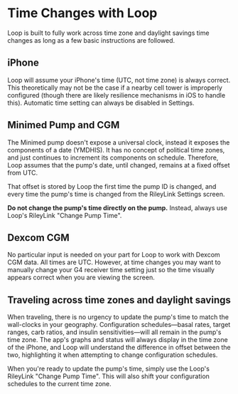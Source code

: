 # Time Changes with Loop

Loop is built to fully work across time zone and daylight savings time changes as long as a few basic instructions are followed.

## iPhone
Loop will assume your iPhone's time (UTC, not time zone) is always correct. This theoretically may not be the case if a nearby cell tower is improperly configured (though there are likely resilience mechanisms in iOS to handle this). Automatic time setting can always be disabled in Settings.

## Minimed Pump and CGM
The Minimed pump doesn't expose a universal clock, instead it exposes the components of a date (YMDHIS). It has no concept of political time zones, and just continues to increment its components on schedule. Therefore, Loop assumes that the pump's date, until changed, remains at a fixed offset from UTC.

That offset is stored by Loop the first time the pump ID is changed, and every time the pump's time is changed from the RileyLink Settings screen.

**Do not change the pump's time directly on the pump.** Instead, always use Loop's RileyLink "Change Pump Time".

## Dexcom CGM
No particular input is needed on your part for Loop to work with Dexcom CGM data. All times are UTC.  However, at time changes you may want to manually change your G4 receiver time setting just so the time visually appears correct when you are viewing the screen.

## Traveling across time zones and daylight savings
When traveling, there is no urgency to update the pump's time to match the wall-clocks in your geography. Configuration schedules—basal rates, target ranges, carb ratios, and insulin sensitivities—will all remain in the pump's time zone. The app's graphs and status will always display in the time zone of the iPhone, and Loop will understand the difference in offset between the two, highlighting it when attempting to change configuration schedules.

When you're ready to update the pump's time, simply use the Loop's RileyLink "Change Pump Time". This will also shift your configuration schedules to the current time zone.
